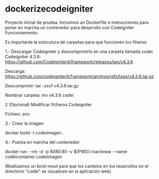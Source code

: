 # dockerizecodeigniter
Proyecto inicial de prueba. 
Incluimos un Dockerfile e instrucciones para poner en marcha un contenedor para desarrollo con Codeigniter
Funcionamiento:

Es importante la estrcutura de carpetas para que funcionen los fiheros:

1.- Descargar Codeigniter y descomprimirlo en una carpeta llamada codei
   Codeigniter 4.3.6: https://github.com/CodeIgniter4/framework/releases/tag/v4.3.6

Descarga: https://github.com/codeigniter4/framework/archive/refs/tags/v4.3.6.tar.gz 

Descomprimir: tar -zxvf v4.3.6.tar.gz 

Nombrar carpeta: mv v4.3.6 codei 

	
2 (Opcional) Modificar ficheros Codeigniter

Fichero .env
	
3.- Crear la imagen

docker build -t codeiimagen .

4.- Puesta en marcha del contenedor

docker run --rm -d -p 8080:80 -v ${PWD}:/var/www --name codeicontainer codeiimagen

(Realizamos un bind-mout para que los cambios en los resarrollos en el directorio "codei" se visualicen en la aplicación web)

